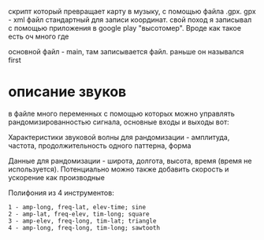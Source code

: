 скрипт который превращает карту в музыку, с помощью файла .gpx. gpx - xml файл стандартный для записи координат. свой поход я записывал с помощью приложения в google play "высотомер". Вроде как такое есть оч много где

основной файл - main, там записывается файл. раньше он назывался first

# описание звуков
в файле много переменных с помощью которых можно управлять рандомизированностью сигнала, основные входы и выходы вот:

Характеристики звуковой волны для рандомизации - амплитуда, частота, продолжительность одного паттерна, форма

Данные для рандомизации - широта, долгота, высота, время (время не используется). Потенциально можно также добавить скорость и ускорение как производные

  Полифония из 4 инструментов:
  
    1 - amp-long, freq-lat, elev-time; sine
    2 - amp-lat, freq-elev, tim-long; square
    3 - amp-elev, freq-long, tim-lat; triangle
    4 - amp-long, freq-long, tim-long; sawtooth
